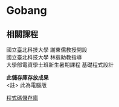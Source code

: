 # Gobang

## 相關課程
國立臺北科技大學 謝東儒教授開設  
國立臺北科技大學 林翡助教指導  
大學部電資學士班新生暑期課程 基礎程式設計

**此儲存庫存放成果**  
<註> 此為電腦版
  
[程式碼儲存庫](https://github.com/chingyen06/Gobang_Program)
